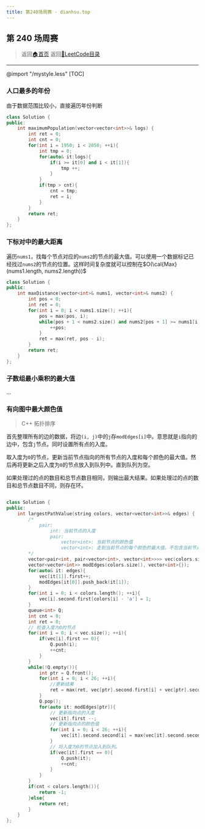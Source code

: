 ```yaml
---
title: 第240场周赛 - dianhsu.top
---
```



## 第 240 场周赛
> 返回[:house:首页](../../../index.html)
> 返回[:rocket:LeetCode目录](../../index.html)

---
@import "/mystyle.less"
[TOC]

### 人口最多的年份
由于数据范围比较小，直接遍历年份判断
```cpp
class Solution {
public:
    int maximumPopulation(vector<vector<int>>& logs) {
        int ret = 0;
        int cnt = 0;
        for(int i = 1950; i < 2050; ++i){
            int tmp = 0;
            for(auto& it:logs){
                if(i >= it[0] and i < it[1]){
                    tmp ++;
                }
            }
            if(tmp > cnt){
                cnt = tmp;
                ret = i;
            }
        }
        return ret;
    }
};
```

### 下标对中的最大距离
遍历`nums1`，找每个节点对应的`nums2`的节点的最大值。可以使用一个数据标记已经找过`nums2`的节点的位置。这样时间复杂度就可以控制在$O(\cal{Max}(nums1.length, nums2.length))$
```cpp
class Solution {
public:
    int maxDistance(vector<int>& nums1, vector<int>& nums2) {
        int pos = 0;
        int ret = 0;
        for(int i = 0; i < nums1.size(); ++i){
            pos = max(pos, i);
            while(pos + 1 < nums2.size() and nums2[pos + 1] >= nums1[i]){
                ++pos;
            }
            ret = max(ret, pos - i);
        }
        return ret;
    }
};
```
### 子数组最小乘积的最大值
...

### 有向图中最大颜色值
> C++ 拓扑排序

首先整理所有的边的数据，将边`(i, j)`中的`j`存`modEdges[i]`中。意思就是`i`指向的边中，包含`j`节点。同时设置所有点的入度。

取入度为`0`的节点，更新当前节点指向的所有节点的入度和每个颜色的最大值。然后再将更新之后入度为`0`的节点放入到队列中。直到队列为空。

如果处理过的点的数目和总节点数目相同，则输出最大结果。如果处理过的点的数目和总节点数目不同，则存在环。

```cpp

class Solution {
public:
    int largestPathValue(string colors, vector<vector<int>>& edges) {
        /*
            pair:
                int: 当前节点的入度
                pair:
                    vector<int>: 当前节点的颜色值
                    vector<int>: 走到当前节点的每个颜色的最大值，不包含当前节点
        */
        vector<pair<int, pair<vector<int>, vector<int>>>> vec(colors.size(), {0, {vector<int>(26, 0), vector<int>(26, 0)}});
        vector<vector<int>> modEdges(colors.size(), vector<int>{});
        for(auto& it: edges){
            vec[it[1]].first++;
            modEdges[it[0]].push_back(it[1]);
        }
        for(int i = 0; i < colors.length(); ++i){
            vec[i].second.first[colors[i] - 'a'] = 1;
        }
        queue<int> Q;
        int cnt = 0;
        int ret = 0;
        // 检查入度为0的节点
        for(int i = 0; i < vec.size(); ++i){
            if(vec[i].first == 0){
                Q.push(i);
                ++cnt;
            }
        }
        while(!Q.empty()){
            int ptr = Q.front();
            for(int i = 0; i < 26; ++i){
                //更新结果
                ret = max(ret, vec[ptr].second.first[i] + vec[ptr].second.second[i]);    
            }
            Q.pop();
            for(auto it: modEdges[ptr]){
                // 更新指向点的入度
                vec[it].first --;
                // 更新指向点的颜色值
                for(int i = 0; i < 26; ++i){
                    vec[it].second.second[i] = max(vec[it].second.second[i], vec[ptr].second.first[i] + vec[ptr].second.second[i]);
                }
                // 将入度为0的节点加入到队列。
                if(vec[it].first == 0){
                    Q.push(it);
                    ++cnt;
                }
            }
        }
        if(cnt < colors.length()){
            return -1;
        }else{
            return ret;
        }
    }
};
```
